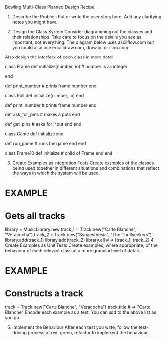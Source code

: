 Bowling Multi-Class Planned Design Recipe
1. Describe the Problem
Put or write the user story here. Add any clarifying notes you might have.

2. Design the Class System
Consider diagramming out the classes and their relationships. Take care to focus on the details you see as important, not everything. The diagram below uses asciiflow.com but you could also use excalidraw.com, draw.io, or miro.com


Also design the interface of each class in more detail.

class Frame
  def initialize(number, io)
    # number is an integer

  end

  def print_number
    # prints frame number
  end

class Roll
  def initialize(number, io)
  end

  def print_number
    # prints frame number
  end

  def ask_for_pins
    # makes a puts
  end

  def get_pins
    # asks for input
  end
end

class Game
  def initialize
  end

  def run_game
    # runs the game
  end
end

class Frame10
  def initialize
    # child of Frame
  end
end

3. Create Examples as Integration Tests
Create examples of the classes being used together in different situations and combinations that reflect the ways in which the system will be used.

# EXAMPLE

# Gets all tracks
library = MusicLibrary.new
track_1 = Track.new("Carte Blanche", "Veracocha")
track_2 = Track.new("Synaesthesia", "The Thrillseekers")
library.add(track_1)
library.add(track_2)
library.all # => [track_1, track_2]
4. Create Examples as Unit Tests
Create examples, where appropriate, of the behaviour of each relevant class at a more granular level of detail.

# EXAMPLE

# Constructs a track
track = Track.new("Carte Blanche", "Veracocha")
track.title # => "Carte Blanche"
Encode each example as a test. You can add to the above list as you go.

5. Implement the Behaviour
After each test you write, follow the test-driving process of red, green, refactor to implement the behaviour.

